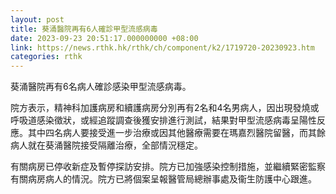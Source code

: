 ```yaml
---
layout: post
title: 葵涌醫院再有6人確診甲型流感病毒
date: 2023-09-23 20:51:17.000000000 +08:00
link: https://news.rthk.hk/rthk/ch/component/k2/1719720-20230923.htm
categories: rthk
---
```


葵涌醫院再有6名病人確診感染甲型流感病毒。

院方表示，精神科加護病房和續護病房分別再有2名和4名男病人，因出現發燒或呼吸道感染徵狀，或經追蹤調查後獲安排進行測試，結果對甲型流感病毒呈陽性反應。其中四名病人要接受進一步治療或因其他醫療需要在瑪嘉烈醫院留醫，而其餘病人就在葵涌醫院接受隔離治療，全部情況穩定。

有關病房已停收新症及暫停探訪安排。院方已加強感染控制措施，並繼續緊密監察有關病房病人的情況。院方已將個案呈報醫管局總辦事處及衞生防護中心跟進。
